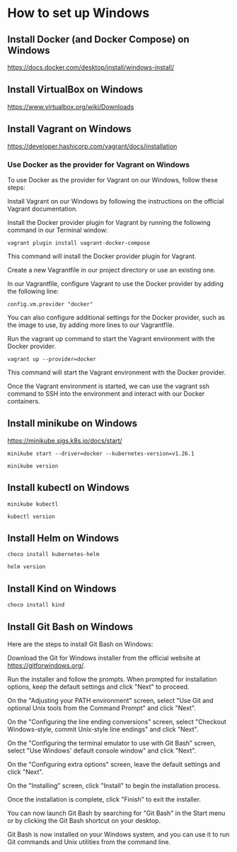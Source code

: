# How to set up Windows

## Install Docker (and Docker Compose) on Windows

<https://docs.docker.com/desktop/install/windows-install/>

## Install VirtualBox on Windows

<https://www.virtualbox.org/wiki/Downloads>

## Install Vagrant on Windows

<https://developer.hashicorp.com/vagrant/docs/installation>

### Use Docker as the provider for Vagrant on Windows

To use Docker as the provider for Vagrant on our Windows, follow these steps:

Install Vagrant on our Windows by following the instructions on the official Vagrant documentation.

Install the Docker provider plugin for Vagrant by running the following command in our Terminal window:

`vagrant plugin install vagrant-docker-compose`

This command will install the Docker provider plugin for Vagrant.

Create a new Vagrantfile in our project directory or use an existing one.

In our Vagrantfile, configure Vagrant to use the Docker provider by adding the following line:

`config.vm.provider "docker"`

You can also configure additional settings for the Docker provider, such as the image to use, by adding more lines to our Vagrantfile.

Run the vagrant up command to start the Vagrant environment with the Docker provider.

`vagrant up --provider=docker`

This command will start the Vagrant environment with the Docker provider.

Once the Vagrant environment is started, we can use the vagrant ssh command to SSH into the environment and interact with our Docker containers.

## Install minikube on Windows

<https://minikube.sigs.k8s.io/docs/start/>

```dos
minikube start --driver=docker --kubernetes-version=v1.26.1

minikube version
```

## Install kubectl on Windows

```dos
minikube kubectl

kubectl version
```

## Install Helm on Windows

```dos
choco install kubernetes-helm

helm version
```

## Install Kind on Windows

```bash
choco install kind
```

## Install Git Bash on Windows

Here are the steps to install Git Bash on Windows:

Download the Git for Windows installer from the official website at <https://gitforwindows.org/>.

Run the installer and follow the prompts. When prompted for installation options, keep the default settings and click "Next" to proceed.

On the "Adjusting your PATH environment" screen, select "Use Git and optional Unix tools from the Command Prompt" and click "Next".

On the "Configuring the line ending conversions" screen, select "Checkout Windows-style, commit Unix-style line endings" and click "Next".

On the "Configuring the terminal emulator to use with Git Bash" screen, select "Use Windows' default console window" and click "Next".

On the "Configuring extra options" screen, leave the default settings and click "Next".

On the "Installing" screen, click "Install" to begin the installation process.

Once the installation is complete, click "Finish" to exit the installer.

You can now launch Git Bash by searching for "Git Bash" in the Start menu or by clicking the Git Bash shortcut on your desktop.

Git Bash is now installed on your Windows system, and you can use it to run Git commands and Unix utilities from the command line.

<!--
minikube on Windows has many issues

```dos
C:\devbox>minikube start --driver=none
😄  minikube v1.29.0 on Microsoft Windows 10 Enterprise 10.0.19044.2728 Build 19044.2728

❌  Exiting due to DRV_UNSUPPORTED_OS: The driver 'none' is not supported on windows/amd64

C:\devbox>minikube start --driver=ssh 
😄  minikube v1.29.0 on Microsoft Windows 10 Enterprise 10.0.19044.2728 Build 19044.2728
✨  Using the ssh driver based on user configuration

❌  Exiting due to MK_USAGE: No IP address provided. Try specifying --ssh-ip-address, or see https://minikube.sigs.k8s.io/docs/drivers/ssh/

C:\devbox>minikube start             
😄  minikube v1.29.0 on Microsoft Windows 10 Enterprise 10.0.19044.2728 Build 19044.2728
✨  Automatically selected the virtualbox driver
💿  Downloading VM boot image ...
    > minikube-v1.29.0-amd64.iso....:  65 B / 65 B [---------] 100.00% ? p/s 0s
    > minikube-v1.29.0-amd64.iso:  276.35 MiB / 276.35 MiB  100.00% 744.59 KiB 
👍  Starting control plane node minikube in cluster minikube
🔥  Creating virtualbox VM (CPUs=2, Memory=6000MB, Disk=20000MB) ...
🤦  StartHost failed, but will try again: creating host: create: precreate: This computer is running Hyper-V. VirtualBox won't boot a 64bits VM when Hyper-V is activated. Either use Hyper-V as a driver, or disable the Hyper-V 
hypervisor. (To skip this check, use --virtualbox-no-vtx-check)
🔥  Creating virtualbox VM (CPUs=2, Memory=6000MB, Disk=20000MB) ...
😿  Failed to start virtualbox VM. Running "minikube delete" may fix it: creating host: create: precreate: This computer is running Hyper-V. VirtualBox won't boot a 64bits VM when Hyper-V is activated. Either use Hyper-V as a 
driver, or disable the Hyper-V hypervisor. (To skip this check, use --virtualbox-no-vtx-check)

❌  Exiting due to PR_VBOX_HYPERV_64_BOOT: Failed to start host: creating host: create: precreate: This computer is running Hyper-V. VirtualBox won't boot a 64bits VM when Hyper-V is activated. Either use Hyper-V as a driver, o
r disable the Hyper-V hypervisor. (To skip this check, use --virtualbox-no-vtx-check)
💡  Suggestion: VirtualBox and Hyper-V are having a conflict. Use '--driver=hyperv' or disable Hyper-V using: 'bcdedit /set hypervisorlaunchtype off'
🍿  Related issues:
    ▪ https://github.com/kubernetes/minikube/issues/4051
    ▪ https://github.com/kubernetes/minikube/issues/4783

C:\devbox>minikube delete
💀  Removed all traces of the "minikube" cluster.

C:\devbox>minikube start --driver=hyperv 
😄  minikube v1.29.0 on Microsoft Windows 10 Enterprise 10.0.19044.2728 Build 19044.2728
✨  Using the hyperv driver based on user configuration

💣  Exiting due to PROVIDER_HYPERV_NOT_RUNNING: Hyper-V requires Administrator privileges
💡  Suggestion: Right-click the PowerShell icon and select Run as Administrator to open PowerShell in elevated mode.
```

Powershell admin mode

```dos
PS C:\WINDOWS\system32> minikube start --driver=hyperv                                                                                                          * minikube v1.29.0 on Microsoft Windows 10 Enterprise 10.0.19044.2728 Build 19044.2728                                                                          * Using the hyperv driver based on user configuration
* Starting control plane node minikube in cluster minikube
* Creating hyperv VM (CPUs=2, Memory=6000MB, Disk=20000MB) ...
* Preparing Kubernetes v1.26.1 on Docker 20.10.23 ...
  - Generating certificates and keys ...
  - Booting up control plane ...
  - Configuring RBAC rules ...
* Configuring bridge CNI (Container Networking Interface) ...
* Verifying Kubernetes components...
  - Using image gcr.io/k8s-minikube/storage-provisioner:v5
* Enabled addons: storage-provisioner, default-storageclass
* Done! kubectl is now configured to use "minikube" cluster and "default" namespace by default
```
-->
